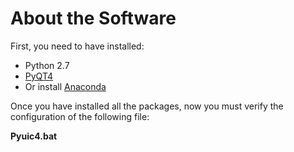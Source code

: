 # About the Software

First, you need to have installed:

* Python 2.7
* [PyQT4](https://riverbankcomputing.com/software/pyqt/download)
* Or install [Anaconda](http://continuum.io/downloads)

Once you have installed all the packages, now you must verify the configuration of the following file:

**Pyuic4.bat**
